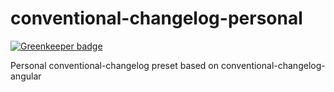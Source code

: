 # conventional-changelog-personal

[![Greenkeeper badge](https://badges.greenkeeper.io/Alorel/conventional-changelog-personal.svg)](https://greenkeeper.io/)

Personal conventional-changelog preset based on conventional-changelog-angular
